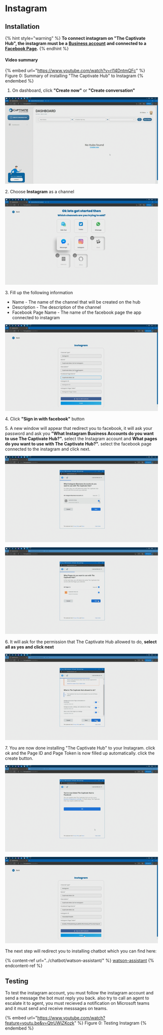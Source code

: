# Instagram

## Installation

{% hint style="warning" %}
**To connect instagram on "The Captivate Hub", the instagram must be a** [**Business account**](https://help.instagram.com/502981923235522) **and connected to a** [**Facebook Page**](https://www.facebook.com/business/help/898752960195806)**.**
{% endhint %}

#### Video summary

{% embed url="https://www.youtube.com/watch?v=rl14DntmQFc" %}
Figure 0: Summary of installing "The Captivate Hub" to Instagram
{% endembed %}

1. On dashboard, click **"Create now"** or **"Create conversation"**

![Figure 1: The Captivate Hub Dashboard](<../../.gitbook/assets/image (58).png>)

2\. Choose **Instagram** as a channel

![Supported Channels](<../../.gitbook/assets/image (8).png>)

3\. Fill up the following information

* Name - The name of the channel that will be created on the hub
* Description - The description of the channel
* Facebook Page Name - The name of the facebook page the app connected to instagram

![Figure 3: Filling up information of the channel](<../../.gitbook/assets/image (32).png>)

4\. Click **"Sign in with facebook"** button

5\. A new window will appear that redirect you to facebook, it will ask your password and ask you **"What Instagram Business Accounts do you want to use The Captivate Hub?".** select the Instagram account and **What pages do you want to use with The Captivate Hub?".** select the facebook page connected to the instagram and click next.

![Figure 4: Facebook asking for Instagram account to be installed](<../../.gitbook/assets/image (48).png>)

![Figure 5: Facebook asking for Facebook page to be installed](<../../.gitbook/assets/image (3).png>)

6\. It will ask for the permission that The Captivate Hub allowed to do, **select all as yes and click next**

![Figure 4: The Captivate Hub asking for facebook permissions](<../../.gitbook/assets/image (31).png>)

7\. You are now done installing "The Captivate Hub" to your Instagram. click ok and the Page ID and Page Token is now filled up automatically. click the create button.

![](<../../.gitbook/assets/image (60).png>)

![Figure 6: All of information needed by the hub is filled.](<../../.gitbook/assets/image (29).png>)

The next step will redirect you to installing chatbot which you can find here:

{% content-ref url="../chatbot/watson-assistant/" %}
[watson-assistant](../chatbot/watson-assistant/)
{% endcontent-ref %}

## Testing

To test the instagram account, you must follow the instagram account and send a message the bot must reply you back. also try to call an agent to escalate it to agent, you must recieved a notification on Microsoft teams and it must send and receive messsages on teams.

{% embed url="https://www.youtube.com/watch?feature=youtu.be&v=QtrUWjZKozk" %}
Figure 0: Testing Instagram
{% endembed %}

